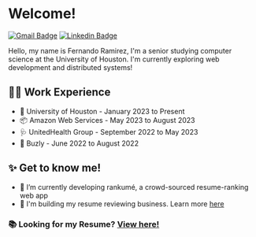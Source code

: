 # Welcome! 

[![Gmail Badge](https://img.shields.io/badge/-ramirez.fernando2003@gmail.com-c14438?style=flat&logo=Gmail&logoColor=white)](mailto:ramirez.fernando2003@gmail.com "Connect via Email")
[![Linkedin Badge](https://img.shields.io/badge/-in/fndo-0072b1?style=flat&logo=Linkedin&logoColor=white)](https://www.linkedin.com/in/fndo/ "Connect on LinkedIn")


Hello, my name is Fernando Ramirez, I'm a senior studying computer science at the University of Houston. I'm currently exploring web development and distributed systems!

## 👨‍💻 Work Experience 
- 📝 University of Houston - January 2023 to Present
- 📦 Amazon Web Services - May 2023 to August 2023
- 🩺 UnitedHealth Group - September 2022 to May 2023
- 🐝 Buzly - June 2022 to August 2022

## ✨ Get to know me!
- 🌱 I’m currently developing rankumé, a crowd-sourced resume-ranking web app
- 📄 I'm building my resume reviewing business. Learn more [here](https://resumeservices.super.site/)

### 📚 Looking for my Resume? [View here!](https://github.com/ramirezfernando/resume/blob/main/Fernando_Ramirez_Resume.pdf)
 
